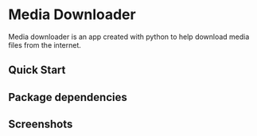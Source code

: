 <h1>Media Downloader</h1>
<p>
 Media downloader is an app created with python to help download media files from the internet. 
</p>

<h2>Quick Start</h2>
<h2>Package dependencies</h2>
<h2>Screenshots</h2>
